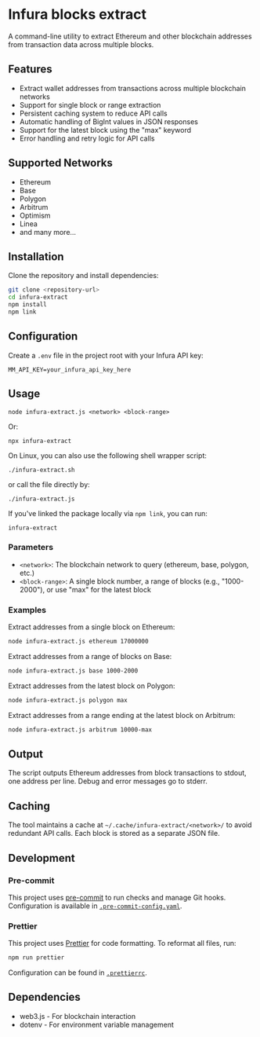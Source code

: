 # Infura blocks extract

A command-line utility to extract Ethereum and other blockchain addresses from transaction data across multiple blocks.

## Features

- Extract wallet addresses from transactions across multiple blockchain networks
- Support for single block or range extraction
- Persistent caching system to reduce API calls
- Automatic handling of BigInt values in JSON responses
- Support for the latest block using the "max" keyword
- Error handling and retry logic for API calls

## Supported Networks

- Ethereum
- Base
- Polygon
- Arbitrum
- Optimism
- Linea
- and many more...

## Installation

Clone the repository and install dependencies:

```bash
git clone <repository-url>
cd infura-extract
npm install
npm link
```

## Configuration

Create a `.env` file in the project root with your Infura API key:

```console
MM_API_KEY=your_infura_api_key_here
```

## Usage

```console
node infura-extract.js <network> <block-range>
```

Or:

```console
npx infura-extract
```

On Linux, you can also use the following shell wrapper script:

```console
./infura-extract.sh
```

or call the file directly by:

```console
./infura-extract.js
```

If you've linked the package locally via `npm link`, you can run:

```console
infura-extract
```

### Parameters

- `<network>`: The blockchain network to query (ethereum, base, polygon, etc.)
- `<block-range>`: A single block number, a range of blocks (e.g., "1000-2000"), or use "max" for the latest block

### Examples

Extract addresses from a single block on Ethereum:

```bash
node infura-extract.js ethereum 17000000
```

Extract addresses from a range of blocks on Base:

```bash
node infura-extract.js base 1000-2000
```

Extract addresses from the latest block on Polygon:

```bash
node infura-extract.js polygon max
```

Extract addresses from a range ending at the latest block on Arbitrum:

```bash
node infura-extract.js arbitrum 10000-max
```

## Output

The script outputs Ethereum addresses from block transactions to stdout, one
address per line. Debug and error messages go to stderr.

## Caching

The tool maintains a cache at `~/.cache/infura-extract/<network>/` to avoid
redundant API calls. Each block is stored as a separate JSON file.

## Development

### Pre-commit

This project uses [pre-commit](https://pre-commit.com/) to run checks and manage Git hooks.
Configuration is available in [`.pre-commit-config.yaml`](./.pre-commit-config.yaml).

### Prettier

This project uses [Prettier](https://prettier.io/) for code formatting. To reformat all files, run:

```bash
npm run prettier
```

Configuration can be found in [`.prettierrc`](./.prettierrc).

## Dependencies

- web3.js - For blockchain interaction
- dotenv - For environment variable management

